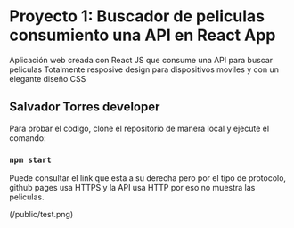 # Proyecto 1: Buscador de peliculas consumiento una API en React App

Aplicación web creada con React JS que consume una API para buscar peliculas 
Totalmente resposive design para dispositivos moviles y con un elegante diseño CSS


## Salvador Torres developer

Para probar el codigo, clone el repositorio de manera local y ejecute el comando:

### `npm start`

Puede consultar el link que esta a su derecha pero por el tipo de protocolo, github pages usa HTTPS y la API usa HTTP por eso no muestra las peliculas.

(/public/test.png)

